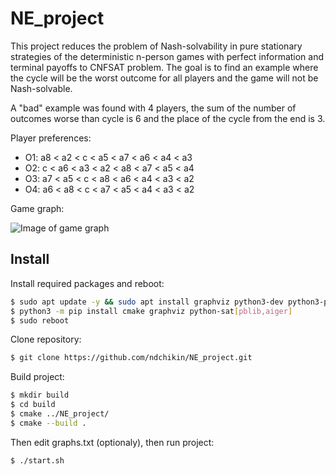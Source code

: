 # NE_project
This project reduces the problem of Nash-solvability in pure stationary strategies of the deterministic n-person games with perfect information and terminal payoffs to CNFSAT problem. The goal is to find an example where the cycle will be the worst outcome for all players and the game will not be Nash-solvable.  

A "bad" example was found with 4 players, the sum of the number of outcomes worse than cycle is 6 and the place of the cycle from the end is 3.

Player preferences:

* O1: a8 < a2 < c < a5 < a7 < a6 < a4 < a3
* O2: c < a6 < a3 < a2 < a8 < a7 < a5 < a4
* O3: a7 < a5 < c < a8 < a6 < a4 < a3 < a2
* O4: a6 < a8 < c < a7 < a5 < a4 < a3 < a2

Game graph:

![Image of game graph](https://github.com/ndchikin/NE_project/blob/master/graph.png)
## Install
Install required packages and reboot:
```bash
$ sudo apt update -y && sudo apt install graphviz python3-dev python3-pip -y
$ python3 -m pip install cmake graphviz python-sat[pblib,aiger]
$ sudo reboot
```
Clone repository:
```bash
$ git clone https://github.com/ndchikin/NE_project.git
```
Build project:
```bash
$ mkdir build
$ cd build
$ cmake ../NE_project/
$ cmake --build .
```
Then edit graphs.txt (optionaly), then run project:
```bash
$ ./start.sh
```
